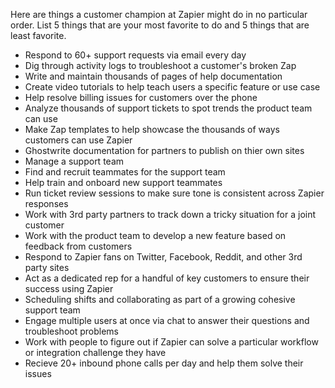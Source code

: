 Here are things a customer champion at Zapier might do in no particular order. List 5 things that are your most favorite to do and 5 things that are least favorite. 

* Respond to 60+ support requests via email every day
* Dig through activity logs to troubleshoot a customer's broken Zap
* Write and maintain thousands of pages of help documentation
* Create video tutorials to help teach users a specific feature or use case
* Help resolve billing issues for customers over the phone
* Analyze thousands of support tickets to spot trends the product team can use
* Make Zap templates to help showcase the thousands of ways customers can use Zapier
* Ghostwrite documentation for partners to publish on thier own sites
* Manage a support team 
* Find and recruit teammates for the support team
* Help train and onboard new support teammates
* Run ticket review sessions to make sure tone is consistent across Zapier responses
* Work with 3rd party partners to track down a tricky situation for a joint customer
* Work with the product team to develop a new feature based on feedback from customers
* Respond to Zapier fans on Twitter, Facebook, Reddit, and other 3rd party sites
* Act as a dedicated rep for a handful of key customers to ensure their success using Zapier
* Scheduling shifts and collaborating as part of a growing cohesive support team 
* Engage multiple users at once via chat to answer their questions and troubleshoot problems
* Work with people to figure out if Zapier can solve a particular workflow or integration challenge they have
* Recieve 20+ inbound phone calls per day and help them solve their issues 